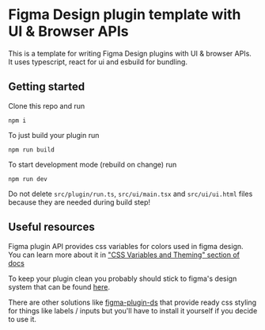 # Figma Design plugin template with UI & Browser APIs

This is a template for writing Figma Design plugins with UI & browser APIs. It uses typescript, react for ui and esbuild for bundling.

## Getting started

Clone this repo and run

```
npm i
```

To just build your plugin run

```
npm run build
```

To start development mode (rebuild on change) run

```
npm run dev
```

Do not delete `src/plugin/run.ts`, `src/ui/main.tsx` and `src/ui/ui.html` files because they are needed during build step!

## Useful resources

Figma plugin API provides css variables for colors used in figma design. You can learn more about it in ["CSS Variables and Theming" section of docs](https://www.figma.com/plugin-docs/css-variables)

To keep your plugin clean you probably should stick to figma's design system that can be found [here](https://www.figma.com/file/Gj9iMcTbFbHrFq1ZWbDBuyc9/UI2%3A-Figma's-Design-System?node-id=0%3A11724).

There are other solutions like [figma-plugin-ds](https://github.com/thomas-lowry/figma-plugin-ds) that provide ready css styling for things like labels / inputs but you'll have to install it yourself if you decide to use it.
